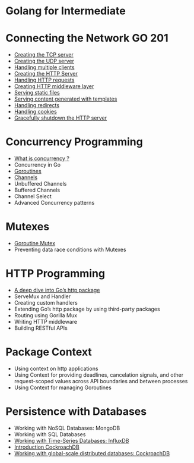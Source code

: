 # Golang for Intermediate

# Connecting the Network GO 201 

- [Creating the TCP server](./Creating_the_TCP_server.md)
- [Creating the UDP server](./Creating_the_UDP_server.md)
- [Handling multiple clients](./Handling_multiple_clients.md)
- [Creating the HTTP Server](.Creating_the_HTTP_Server.md)
- [Handling HTTP requests](./Handling_HTTP_requests.md)
- [Creating HTTP middleware layer](./Creating_HTTP_middleware_layer.md)
- [Serving static files](./Serving_static_files.md)
- [Serving content generated with templates](./Serving_content_generated_with_templates.md)
- [Handling redirects](./Handling_redirects.md)
- [Handling cookies](./Handling_cookies.md)
- [Gracefully shutdown the HTTP server](./Gracefully_shutdown_the_HTTP_server.md)









# Concurrency Programming
- [What is concurrency ?](./Concurrency_in_Go.md)
-  Concurrency in Go
- [Goroutines](./Goroutine.md)
- [Channels](./Goroutine_Channel.md)
- Unbuffered Channels
-  Buffered Channels
- Channel Select
- Advanced Concurrency patterns

# Mutexes
- [Goroutine Mutex](./Goroutine_Mutex.md)
- Preventing data race conditions with Mutexes

# HTTP Programming
- [A deep dive into Go’s http package](./deep_dive_into_Go_http_package.md)
- ServeMux and Handler
- Creating custom handlers
- Extending Go’s http package by using third-party packages
- Routing using Gorilla Mux
- Writing HTTP middleware
- Building RESTful APIs

# Package Context
- Using context on http applications
- Using Context for providing deadlines, cancelation signals,
and other request-scoped values across API boundaries and
between processes
- Using Context for managing Goroutines

# Persistence with Databases
-  Working with NoSQL Databases: MongoDB
-  Working with SQL Databases
- [Working with Time-Series Databases: InfluxDB](./Working_with_Time_Series_Databases_InfluxDB.md)
- [Introduction  CockroachDB](./intro_COCKROACHDB.md)
- [Working with global-scale distributed databases: CockroachDB](./Working_with_global-scale_distributed_databases_CockroachDB.md)
